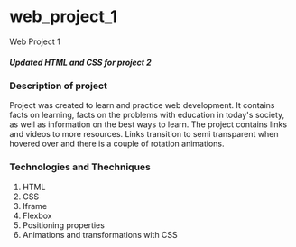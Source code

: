# web_project_1
Web Project 1

##### Updated HTML and CSS for project 2

### Description of project
Project was created to learn and practice web development. It contains facts on learning, facts on the problems with education in today's society, as well as information on the best ways to learn. The project contains links and videos to more resources. Links transition to semi transparent when hovered over and there is a couple of rotation animations.

### Technologies and Thechniques
1. HTML
2. CSS
3. Iframe
4. Flexbox
5. Positioning properties
6. Animations and transformations with CSS
